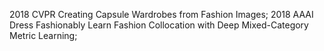 2018 CVPR Creating Capsule Wardrobes from Fashion Images;
2018 AAAI Dress Fashionably Learn Fashion Collocation with Deep Mixed-Category Metric Learning;

